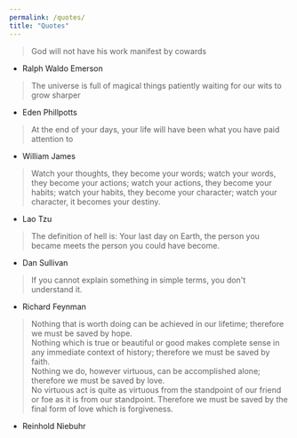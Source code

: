 ```yaml
---
permalink: /quotes/
title: "Quotes"
---
```


> God will not have his work manifest by cowards  


- Ralph Waldo Emerson

> The universe is full of magical things patiently waiting for our wits to grow sharper  

- Eden Phillpotts

> At the end of your days, your life will have been what you have paid attention to  

- William James

> Watch your thoughts, they become your words; watch your words, they become your actions; watch your actions, they become your habits; watch your habits, they become your character; watch your character, it becomes your destiny.  

- Lao Tzu

> The definition of hell is: Your last day on Earth, the person you became meets the person you could have become.  

- Dan Sullivan

> If you cannot explain something in simple terms, you don't understand it.  

- Richard Feynman

> Nothing that is worth doing can be achieved in our lifetime; therefore we must be saved by hope.  
Nothing which is true or beautiful or good makes complete sense in any immediate context of history; therefore we must be saved by faith.  
Nothing we do, however virtuous, can be accomplished alone; therefore we must be saved by love.  
No virtuous act is quite as virtuous from the standpoint of our friend or foe as it is from our standpoint. Therefore we must be saved by the final form of love which is forgiveness.  

- Reinhold Niebuhr

